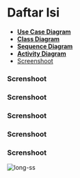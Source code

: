 # Daftar Isi
<ul>
    <li> <a href="#use-case-diagram"> <b>Use Case Diagram</b> </a> </li>
    <li> <a href="#class-diagram"> <b>Class Diagram</b> </a> </li>
    <li> <a href="#sequence-diagram"> <b>Sequence Diagram</b> </a> </li>
    <li> <a href="#activity-diagram"> <b>Activity Diagram</b> </a> </li>
    <li> <a href="#screnshoot"> <b></b> Screenshoot</a> </li>
</ul>

<div id="use-case-diagram" class="screnshoot"> <h3>Screnshoot</h3> </div>
<div id="class-diagram" class="screnshoot"> <h3>Screnshoot</h3> </div>
<div id="sequence-diagram" class="screnshoot"> <h3>Screnshoot</h3> </div>
<div id="activity-diagram" class="screnshoot"> <h3>Screnshoot</h3> </div>
<div id="screnshoot" class="screnshoot"> <h3>Screnshoot</h3> </div>

![long-ss](https://user-images.githubusercontent.com/116990574/205523542-fbd40c33-9a02-413b-ad8e-166669ee5ac3.png)


